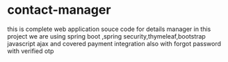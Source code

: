 # contact-manager
this is complete web application souce code for details manager
in this project we are using spring boot ,spring security,thymeleaf,bootstrap javascript ajax
and covered payment integration also with forgot password with verified otp
